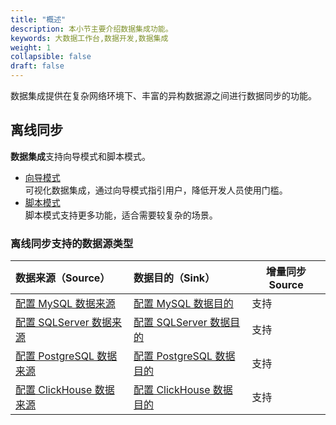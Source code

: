 ```yaml
---
title: "概述"
description: 本小节主要介绍数据集成功能。 
keywords: 大数据工作台,数据开发,数据集成
weight: 1
collapsible: false
draft: false
---
```


数据集成提供在复杂网络环境下、丰富的异构数据源之间进行数据同步的功能。

## 离线同步

**数据集成**支持向导模式和脚本模式。
- [向导模式](/bigdata/dataomnis/manual/integration_job/create_job_offline_1)     
    可视化数据集成，通过向导模式指引用户，降低开发人员使用门槛。   
- [脚本模式](/bigdata/dataomnis/manual/integration_job/create_job_offline_2)   
    脚本模式支持更多功能，适合需要较复杂的场景。  

### 离线同步支持的数据源类型

| 数据来源（Source）                                           | 数据目的（Sink）                                             | 增量同步 Source |
| :----------------------------------------------------------- | :----------------------------------------------------------- | --------------- |
| [配置 MySQL 数据来源](/bigdata/dataomnis/manual/integration_job/cfg_source/mysql) | [配置 MySQL 数据目的](/bigdata/dataomnis/manual/integration_job/cfg_sink/mysql) | 支持            |
| [配置 SQLServer 数据来源](/bigdata/dataomnis/manual/integration_job/cfg_source/sqlserver) | [配置 SQLServer 数据目的](/bigdata/dataomnis/manual/integration_job/cfg_sink/sqlserver) | 支持            |
| [配置 PostgreSQL 数据来源](/bigdata/dataomnis/manual/integration_job/cfg_source/postgresql) | [配置 PostgreSQL 数据目的](/bigdata/dataomnis/manual/integration_job/cfg_sink/postgresql) | 支持            |
| [配置 ClickHouse 数据来源](/bigdata/dataomnis/manual/integration_job/cfg_source/clickhouse) | [配置 ClickHouse 数据目的](/bigdata/dataomnis/manual/integration_job/cfg_sink/clickhouse) | 支持            |

<!-- | 数据源类型                                                   | 数据来源（Source）                                           | 数据目的（Sink）                                             | 增量同步Source |
| :----------------------------------------------------------- | :----------------------------------------------------------- | :----------------------------------------------------------- | -------------- |
| [MySQL](/bigdata/dataomnis/manual/source_data/add_data/mysql) | [配置 MySQL 数据来源](/bigdata/dataomnis/manual/integration_job/cfg_source/mysql) | [配置 MySQL 数据目的](/bigdata/dataomnis/manual/integration_job/cfg_sink/mysql) |                |
| [TiDB](/bigdata/dataomnis/manual/source_data/add_data/tidb)  | 不支持                                                       | [配置 TiDB 数据目的](/bigdata/dataomnis/manual/integration_job/cfg_sink/tidb) | 不支持         |
| [Oracle](/bigdata/dataomnis/manual/source_data/add_data/oracle) | [配置 Oracle 数据来源](/bigdata/dataomnis/manual/integration_job/cfg_source/oracle) | [配置 Oracle 数据目的](/bigdata/dataomnis/manual/integration_job/cfg_sink/oracle) |                |
| [SQLServer](/bigdata/dataomnis/manual/source_data/add_data/sqlserver) | [配置 SQLServer 数据来源](/bigdata/dataomnis/manual/integration_job/cfg_source/sqlserver) | [配置 SQLServer 数据目的](/bigdata/dataomnis/manual/integration_job/cfg_sink/sqlserver) |                |
| [PostgreSQL](/bigdata/dataomnis/manual/source_data/add_data/postgresql) | [配置 PostgreSQL 数据来源](/bigdata/dataomnis/manual/integration_job/cfg_source/postgresql) | [配置 PostgreSQL 数据目的](/bigdata/dataomnis/manual/integration_job/cfg_sink/postgresql) |                |
| [DB2](/bigdata/dataomnis/manual/source_data/add_data/db2)    | [配置 DB2 数据来源](/bigdata/dataomnis/manual/integration_job/cfg_source/db2) | [配置 DB2 数据目的](/bigdata/dataomnis/manual/integration_job/cfg_sink/db2) |                |
| [ClickHouse](/bigdata/dataomnis/manual/source_data/add_data/clickhouse) | [配置 ClickHouse 数据来源](/bigdata/dataomnis/manual/integration_job/cfg_source/clickhouse) | [配置 ClickHouse 数据目的](/bigdata/dataomnis/manual/integration_job/cfg_sink/clickhouse) |                |
| [MongoDB](/bigdata/dataomnis/manual/source_data/add_data/mongodb) | [配置 MongoDB 数据来源](/bigdata/dataomnis/manual/integration_job/cfg_source/mongodb) | [配置 MongoDB 数据目的](/bigdata/dataomnis/manual/integration_job/cfg_sink/mongodb) |                |
| [SAP HANA](/bigdata/dataomnis/manual/source_data/add_data/saphana) | [配置 SAP HANA 数据来源](/bigdata/dataomnis/manual/integration_job/cfg_source/saphana) | [配置 SAP HANA 数据目的](/bigdata/dataomnis/manual/integration_job/cfg_sink/saphana) |                |
| [ElasticSearch](/bigdata/dataomnis/manual/source_data/add_data/elasticsearch) | [配置 ElasticSearch 数据来源](/bigdata/dataomnis/manual/integration_job/cfg_source/elasticsearch) | [配置 ElasticSearch 数据目的](/bigdata/dataomnis/manual/integration_job/cfg_sink/elasticsearch) | 不支持         |
| [FTP](/bigdata/dataomnis/manual/source_data/add_data/ftp)    | [配置 FTP 数据来源](/bigdata/dataomnis/manual/integration_job/cfg_source/ftp) | [配置 FTP 数据目的](/bigdata/dataomnis/manual/integration_job/cfg_sink/ftp) | 不支持         |
| [HDFS](/bigdata/dataomnis/manual/source_data/add_data/hdfs)  | [配置 HDFS 数据来源](/bigdata/dataomnis/manual/integration_job/cfg_source/hdfs) | [配置 HDFS 数据目的](/bigdata/dataomnis/manual/integration_job/cfg_sink/hdfs) | 不支持         |
| [Redis](/bigdata/dataomnis/manual/source_data/add_data/redis) | 不支持                                                       | [配置 Redis 数据目的](/bigdata/dataomnis/manual/integration_job/cfg_sink/redis) | 不支持         |
| [Hive](/bigdata/dataomnis/manual/source_data/add_data/hive)  | 不支持                                                       | [配置 Hive 数据目的](/bigdata/dataomnis/manual/integration_job/cfg_sink/hive) | 不支持         |
| [HBase](/bigdata/dataomnis/manual/source_data/add_data/hbase) | [配置 HBase 数据来源](/bigdata/dataomnis/manual/integration_job/cfg_source/hbase) | [配置 HBase 数据目的](/bigdata/dataomnis/manual/integration_job/cfg_sink/hbase) | 不支持         |
| [Kafka](/bigdata/dataomnis/manual/source_data/add_data/kafka) | 不支持                                                       | [配置 Kafka 数据目的](/bigdata/dataomnis/manual/integration_job/cfg_sink/kafka) | 不支持         |
 -->

